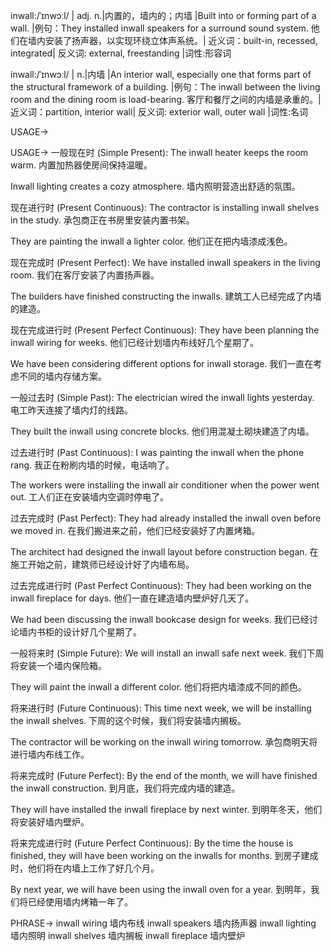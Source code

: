 inwall:/ˈɪnwɔːl/ | adj. n.|内置的，墙内的；内墙 |Built into or forming part of a wall. |例句：They installed inwall speakers for a surround sound system. 他们在墙内安装了扬声器，以实现环绕立体声系统。| 近义词：built-in, recessed, integrated| 反义词: external, freestanding |词性:形容词

inwall:/ˈɪnwɔːl/ | n.|内墙 |An interior wall, especially one that forms part of the structural framework of a building. |例句：The inwall between the living room and the dining room is load-bearing.  客厅和餐厅之间的内墙是承重的。| 近义词：partition, interior wall| 反义词: exterior wall, outer wall |词性:名词

USAGE->

USAGE->
一般现在时 (Simple Present):
The inwall heater keeps the room warm. 内置加热器使房间保持温暖。

Inwall lighting creates a cozy atmosphere.  墙内照明营造出舒适的氛围。


现在进行时 (Present Continuous):
The contractor is installing inwall shelves in the study. 承包商正在书房里安装内置书架。

They are painting the inwall a lighter color.  他们正在把内墙漆成浅色。


现在完成时 (Present Perfect):
We have installed inwall speakers in the living room. 我们在客厅安装了内置扬声器。

The builders have finished constructing the inwalls. 建筑工人已经完成了内墙的建造。


现在完成进行时 (Present Perfect Continuous):
They have been planning the inwall wiring for weeks.  他们已经计划墙内布线好几个星期了。

We have been considering different options for inwall storage.  我们一直在考虑不同的墙内存储方案。


一般过去时 (Simple Past):
The electrician wired the inwall lights yesterday. 电工昨天连接了墙内灯的线路。

They built the inwall using concrete blocks. 他们用混凝土砌块建造了内墙。


过去进行时 (Past Continuous):
I was painting the inwall when the phone rang.  我正在粉刷内墙的时候，电话响了。

The workers were installing the inwall air conditioner when the power went out.  工人们正在安装墙内空调时停电了。


过去完成时 (Past Perfect):
They had already installed the inwall oven before we moved in. 在我们搬进来之前，他们已经安装好了内置烤箱。

The architect had designed the inwall layout before construction began.  在施工开始之前，建筑师已经设计好了内墙布局。


过去完成进行时 (Past Perfect Continuous):
They had been working on the inwall fireplace for days.  他们一直在建造墙内壁炉好几天了。

We had been discussing the inwall bookcase design for weeks.  我们已经讨论墙内书柜的设计好几个星期了。


一般将来时 (Simple Future):
We will install an inwall safe next week.  我们下周将安装一个墙内保险箱。

They will paint the inwall a different color.  他们将把内墙漆成不同的颜色。


将来进行时 (Future Continuous):
This time next week, we will be installing the inwall shelves.  下周的这个时候，我们将安装墙内搁板。

The contractor will be working on the inwall wiring tomorrow.  承包商明天将进行墙内布线工作。


将来完成时 (Future Perfect):
By the end of the month, we will have finished the inwall construction. 到月底，我们将完成内墙的建造。

They will have installed the inwall fireplace by next winter.  到明年冬天，他们将安装好墙内壁炉。


将来完成进行时 (Future Perfect Continuous):
By the time the house is finished, they will have been working on the inwalls for months.  到房子建成时，他们将在内墙上工作了好几个月。

By next year, we will have been using the inwall oven for a year.  到明年，我们将已经使用墙内烤箱一年了。

PHRASE->
inwall wiring 墙内布线
inwall speakers 墙内扬声器
inwall lighting 墙内照明
inwall shelves 墙内搁板
inwall fireplace 墙内壁炉
